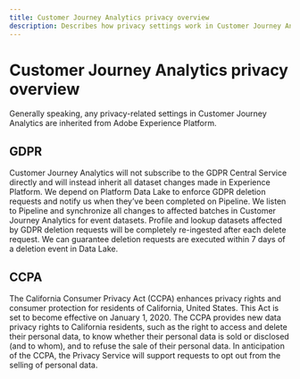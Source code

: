 ```yaml
---
title: Customer Journey Analytics privacy overview
description: Describes how privacy settings work in Customer Journey Analytics.
---
```


# Customer Journey Analytics privacy overview

Generally speaking, any privacy-related settings in Customer Journey Analytics are inherited from Adobe Experience Platform.

## GDPR

Customer Journey Analytics will not subscribe to the GDPR Central Service directly and will instead inherit all dataset changes made in Experience Platform. We depend on Platform Data Lake to enforce GDPR deletion requests and notify us when they’ve been completed on Pipeline. We listen to Pipeline and synchronize all changes to affected batches in Customer Journey Analytics for event datasets. Profile and lookup datasets affected by GDPR deletion requests will be completely re-ingested after each delete request. We can guarantee deletion requests are executed within 7 days of a deletion event in Data Lake.

## CCPA

The California Consumer Privacy Act (CCPA) enhances privacy rights and consumer protection for residents of California, United States. This Act is set to become effective on January 1, 2020.
The CCPA provides new data privacy rights to California residents, such as the right to access and delete their personal data, to know whether their personal data is sold or disclosed (and to whom), and to refuse the sale of their personal data.
In anticipation of the CCPA, the Privacy Service will support requests to opt out from the selling of personal data. 
